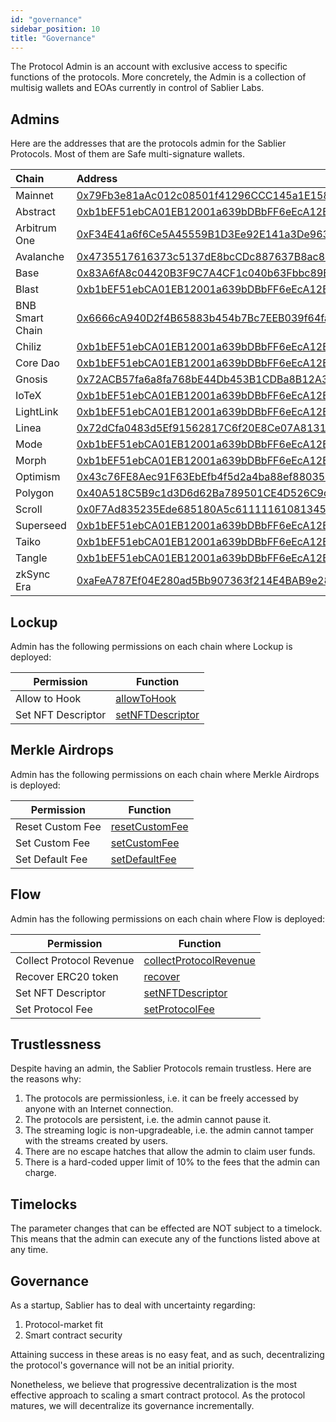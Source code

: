 ```yaml
---
id: "governance"
sidebar_position: 10
title: "Governance"
---
```


The Protocol Admin is an account with exclusive access to specific functions of the protocols. More concretely, the
Admin is a collection of multisig wallets and EOAs currently in control of Sablier Labs.

## Admins

Here are the addresses that are the protocols admin for the Sablier Protocols. Most of them are Safe multi-signature
wallets.

| Chain           | Address                                                                                                                          |
| :-------------- | :------------------------------------------------------------------------------------------------------------------------------- |
| Mainnet         | [0x79Fb3e81aAc012c08501f41296CCC145a1E15844](https://etherscan.io/address/0x79Fb3e81aAc012c08501f41296CCC145a1E15844)            |
| Abstract        | [0xb1bEF51ebCA01EB12001a639bDBbFF6eEcA12B9F](https://abscan.org/address/0xb1bEF51ebCA01EB12001a639bDBbFF6eEcA12B9F)              |
| Arbitrum One    | [0xF34E41a6f6Ce5A45559B1D3Ee92E141a3De96376](https://arbiscan.io/address/0xF34E41a6f6Ce5A45559B1D3Ee92E141a3De96376)             |
| Avalanche       | [0x4735517616373c5137dE8bcCDc887637B8ac85Ce](https://snowtrace.io/address/0x4735517616373c5137dE8bcCDc887637B8ac85Ce)            |
| Base            | [0x83A6fA8c04420B3F9C7A4CF1c040b63Fbbc89B66](https://basescan.org/address/0x83A6fA8c04420B3F9C7A4CF1c040b63Fbbc89B66)            |
| Blast           | [0xb1bEF51ebCA01EB12001a639bDBbFF6eEcA12B9F](https://blastscan.io/address/0xb1bEF51ebCA01EB12001a639bDBbFF6eEcA12B9F)            |
| BNB Smart Chain | [0x6666cA940D2f4B65883b454b7Bc7EEB039f64fa3](https://bscscan.com/address/0x6666cA940D2f4B65883b454b7Bc7EEB039f64fa3)             |
| Chiliz          | [0xb1bEF51ebCA01EB12001a639bDBbFF6eEcA12B9F](https://chiliscan.com/address/0xb1bEF51ebCA01EB12001a639bDBbFF6eEcA12B9F)           |
| Core Dao        | [0xb1bEF51ebCA01EB12001a639bDBbFF6eEcA12B9F](https://scan.coredao.org/address/0xb1bEF51ebCA01EB12001a639bDBbFF6eEcA12B9F)        |
| Gnosis          | [0x72ACB57fa6a8fa768bE44Db453B1CDBa8B12A399](https://gnosisscan.io/address/0x72ACB57fa6a8fa768bE44Db453B1CDBa8B12A399)           |
| IoTeX           | [0xb1bEF51ebCA01EB12001a639bDBbFF6eEcA12B9F](https://iotexscan.io/address/0xb1bEF51ebCA01EB12001a639bDBbFF6eEcA12B9F)            |
| LightLink       | [0xb1bEF51ebCA01EB12001a639bDBbFF6eEcA12B9F](https://phoenix.lightlink.io/address/0xb1bEF51ebCA01EB12001a639bDBbFF6eEcA12B9F)    |
| Linea           | [0x72dCfa0483d5Ef91562817C6f20E8Ce07A81319D](https://lineascan.build/address/0x72dCfa0483d5Ef91562817C6f20E8Ce07A81319D)         |
| Mode            | [0xb1bEF51ebCA01EB12001a639bDBbFF6eEcA12B9F](https://explorer.mode.network/address/0xb1bEF51ebCA01EB12001a639bDBbFF6eEcA12B9F)   |
| Morph           | [0xb1bEF51ebCA01EB12001a639bDBbFF6eEcA12B9F](https://explorer.morphl2.io/address/0xb1bEF51ebCA01EB12001a639bDBbFF6eEcA12B9F)     |
| Optimism        | [0x43c76FE8Aec91F63EbEfb4f5d2a4ba88ef880350](https://optimistic.etherscan.io/address/0x43c76FE8Aec91F63EbEfb4f5d2a4ba88ef880350) |
| Polygon         | [0x40A518C5B9c1d3D6d62Ba789501CE4D526C9d9C6](https://polygonscan.com/address/0x40A518C5B9c1d3D6d62Ba789501CE4D526C9d9C6)         |
| Scroll          | [0x0F7Ad835235Ede685180A5c611111610813457a9](https://scrollscan.com/address/0x0F7Ad835235Ede685180A5c611111610813457a9)          |
| Superseed       | [0xb1bEF51ebCA01EB12001a639bDBbFF6eEcA12B9F](https://explorer.superseed.xyz/address/0xb1bEF51ebCA01EB12001a639bDBbFF6eEcA12B9F)  |
| Taiko           | [0xb1bEF51ebCA01EB12001a639bDBbFF6eEcA12B9F](https://taikoscan.io/address/0xb1bEF51ebCA01EB12001a639bDBbFF6eEcA12B9F)            |
| Tangle          | [0xb1bEF51ebCA01EB12001a639bDBbFF6eEcA12B9F](https://explorer.tangle.tools/address/0xb1bEF51ebCA01EB12001a639bDBbFF6eEcA12B9F)   |
| zkSync Era      | [0xaFeA787Ef04E280ad5Bb907363f214E4BAB9e288](https://era.zksync.network/address/0xaFeA787Ef04E280ad5Bb907363f214E4BAB9e288)      |

## Lockup

Admin has the following permissions on each chain where Lockup is deployed:

| Permission         | Function                                                                                                |
| ------------------ | ------------------------------------------------------------------------------------------------------- |
| Allow to Hook      | [allowToHook](../reference/lockup/contracts/abstracts/abstract.SablierLockupBase#allowtohook)           |
| Set NFT Descriptor | [setNFTDescriptor](../reference/lockup/contracts/abstracts/abstract.SablierLockupBase#setnftdescriptor) |

## Merkle Airdrops

Admin has the following permissions on each chain where Merkle Airdrops is deployed:

| Permission       | Function                                                                                       |
| ---------------- | ---------------------------------------------------------------------------------------------- |
| Reset Custom Fee | [resetCustomFee](../reference/airdrops/contracts/contract.SablierMerkleFactory#resetcustomfee) |
| Set Custom Fee   | [setCustomFee](../reference/airdrops/contracts/contract.SablierMerkleFactory#setcustomfee)     |
| Set Default Fee  | [setDefaultFee](../reference/airdrops/contracts/contract.SablierMerkleFactory#setdefaultfee)   |

## Flow

Admin has the following permissions on each chain where Flow is deployed:

| Permission               | Function                                                                                                        |
| ------------------------ | --------------------------------------------------------------------------------------------------------------- |
| Collect Protocol Revenue | [collectProtocolRevenue](../reference/flow/contracts/abstracts/abstract.SablierFlowBase#collectprotocolrevenue) |
| Recover ERC20 token      | [recover](../reference/flow/contracts/abstracts/abstract.SablierFlowBase#recover)                               |
| Set NFT Descriptor       | [setNFTDescriptor](../reference/flow/contracts/abstracts/abstract.SablierFlowBase#setnftdescriptor)             |
| Set Protocol Fee         | [setProtocolFee](../reference/flow/contracts/abstracts/abstract.SablierFlowBase#setprotocolfee)                 |

## Trustlessness

Despite having an admin, the Sablier Protocols remain trustless. Here are the reasons why:

1. The protocols are permissionless, i.e. it can be freely accessed by anyone with an Internet connection.
2. The protocols are persistent, i.e. the admin cannot pause it.
3. The streaming logic is non-upgradeable, i.e. the admin cannot tamper with the streams created by users.
4. There are no escape hatches that allow the admin to claim user funds.
5. There is a hard-coded upper limit of 10% to the fees that the admin can charge.

## Timelocks

The parameter changes that can be effected are NOT subject to a timelock. This means that the admin can execute any of
the functions listed above at any time.

## Governance

As a startup, Sablier has to deal with uncertainty regarding:

1. Protocol-market fit
2. Smart contract security

Attaining success in these areas is no easy feat, and as such, decentralizing the protocol's governance will not be an
initial priority.

Nonetheless, we believe that progressive decentralization is the most effective approach to scaling a smart contract
protocol. As the protocol matures, we will decentralize its governance incrementally.
